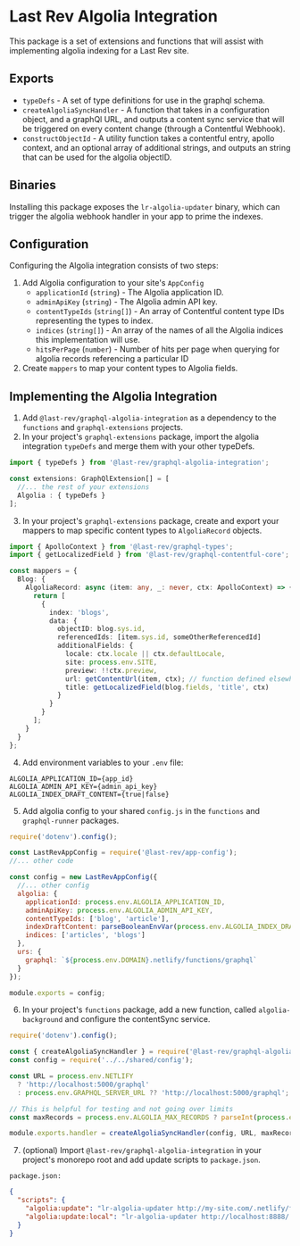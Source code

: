 # Last Rev Algolia Integration

This package is a set of extensions and functions that will assist with implementing algolia indexing for a Last Rev site.

## Exports

- `typeDefs` - A set of type definitions for use in the graphql schema.
- `createAlgoliaSyncHandler` - A function that takes in a configuration object, and a graphQl URL, and outputs a content sync service that will be triggered on every content change (through a Contentful Webhook).
- `constructObjectId` - A utility function takes a contentful entry, apollo context, and an optional array of additional strings, and outputs an string that can be used for the algolia objectID.

## Binaries

Installing this package exposes the `lr-algolia-updater` binary, which can trigger the algolia webhook handler in your app to prime the indexes.

## Configuration

Configuring the Algolia integration consists of two steps:

1. Add Algolia configuration to your site's `AppConfig`
   - `applicationId` (`string`) - The Algolia application ID.
   - `adminApiKey` (`string`) - The Algolia admin API key.
   - `contentTypeIds` (`string[]`) - An array of Contentful content type IDs representing the types to index.
   - `indices` (`string[]`) - An array of the names of all the Algolia indices this implementation will use.
   - `hitsPerPage` (`number`) - Number of hits per page when querying for algolia records referencing a particular ID
2. Create `mappers` to map your content types to Algolia fields.

## Implementing the Algolia Integration

1. Add `@last-rev/graphql-algolia-integration` as a dependency to the `functions` and `graphql-extensions` projects.
2. In your project's `graphql-extensions` package, import the algolia integration `typeDefs` and merge them with your other typeDefs.

```typescript
import { typeDefs } from '@last-rev/graphql-algolia-integration';

const extensions: GraphQlExtension[] = [
  //... the rest of your extensions
  Algolia : { typeDefs }
];
```

3. In your project's `graphql-extensions` package, create and export your mappers to map specific content types to `AlgoliaRecord` objects.

```typescript
import { ApolloContext } from '@last-rev/graphql-types';
import { getLocalizedField } from '@last-rev/graphql-contentful-core';

const mappers = {
  Blog: {
    AlgoliaRecord: async (item: any, _: never, ctx: ApolloContext) => {
      return [
        {
          index: 'blogs',
          data: {
            objectID: blog.sys.id,
            referencedIds: [item.sys.id, someOtherReferencedId]
            additionalFields: {
              locale: ctx.locale || ctx.defaultLocale,
              site: process.env.SITE,
              preview: !!ctx.preview,
              url: getContentUrl(item, ctx); // function defined elsewhere in project
              title: getLocalizedField(blog.fields, 'title', ctx)
            }
          }
        }
      ];
    }
  }
};
```

4. Add environment variables to your `.env` file:

```shell
ALGOLIA_APPLICATION_ID={app_id}
ALGOLIA_ADMIN_API_KEY={admin_api_key}
ALGOLIA_INDEX_DRAFT_CONTENT={true|false}
```

5. Add algolia config to your shared `config.js` in the `functions` and `graphql-runner` packages.

```javascript
require('dotenv').config();

const LastRevAppConfig = require('@last-rev/app-config');
//... other code

const config = new LastRevAppConfig({
  //... other config
  algolia: {
    applicationId: process.env.ALGOLIA_APPLICATION_ID,
    adminApiKey: process.env.ALGOLIA_ADMIN_API_KEY,
    contentTypeIds: ['blog', 'article'],
    indexDraftContent: parseBooleanEnvVar(process.env.ALGOLIA_INDEX_DRAFT_CONTENT),
    indices: ['articles', 'blogs']
  },
  urs: {
    graphql: `${process.env.DOMAIN}.netlify/functions/graphql`
  }
});

module.exports = config;
```

6. In your project's `functions` package, add a new function, called `algolia-background` and configure the contentSync service.

```typescript
require('dotenv').config();

const { createAlgoliaSyncHandler } = require('@last-rev/graphql-algolia-integration');
const config = require('../../shared/config');

const URL = process.env.NETLIFY
  ? 'http://localhost:5000/graphql'
  : process.env.GRAPHQL_SERVER_URL ?? 'http://localhost:5000/graphql';

// This is helpful for testing and not going over limits
const maxRecords = process.env.ALGOLIA_MAX_RECORDS ? parseInt(process.env.ALGOLIA_MAX_RECORDS) : undefined;

module.exports.handler = createAlgoliaSyncHandler(config, URL, maxRecords);
```

7. (optional) Import `@last-rev/graphql-algolia-integration` in your project's monorepo root and add update scripts to `package.json`.

`package.json:`

```json
{
  "scripts": {
    "algolia:update": "lr-algolia-updater http://my-site.com/.netlify/functions/algolia",
    "algolia:update:local": "lr-algolia-updater http://localhost:8888/.netlify/functions/algolia"
  }
}
```
